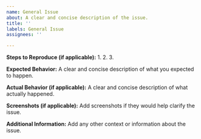 ```yaml
---
name: General Issue
about: A clear and concise description of the issue.
title: ''
labels: General Issue
assignees: ''

---
```


**Steps to Reproduce (if applicable):**
1. 
2. 
3. 

**Expected Behavior:**
A clear and concise description of what you expected to happen.

**Actual Behavior (if applicable):**
A clear and concise description of what actually happened.

**Screenshots (if applicable):**
Add screenshots if they would help clarify the issue.

**Additional Information:**
Add any other context or information about the issue.
